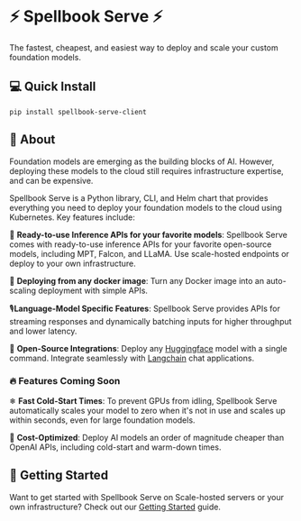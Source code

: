 # ⚡ Spellbook Serve ⚡

The fastest, cheapest, and easiest way to deploy and scale your custom foundation models.

## 💻 Quick Install

```commandline
pip install spellbook-serve-client
```

## 🤔 About

Foundation models are emerging as the building blocks of AI. However, deploying
these models to the cloud still requires infrastructure expertise, and can be
expensive.

Spellbook Serve is a Python library, CLI, and Helm chart that provides
everything you need to deploy your foundation models to the cloud using
Kubernetes. Key features include:

🚀 **Ready-to-use Inference APIs for your favorite models**: Spellbook Serve
comes with ready-to-use inference APIs for your favorite open-source models,
including MPT, Falcon, and LLaMA. Use scale-hosted endpoints or deploy to your
own infrastructure.

🐳 **Deploying from any docker image**: Turn any Docker image into an
auto-scaling deployment with simple APIs.

🎙️**Language-Model Specific Features**: Spellbook Serve provides APIs for
streaming responses and dynamically batching inputs for higher throughput and
lower latency.

🤗 **Open-Source Integrations**: Deploy any [Huggingface](https://huggingface.co/)
model with a single command. Integrate seamlessly with
[Langchain](https://github.com/hwchase17/langchain) chat applications.

### 🔥 Features Coming Soon

❄ **Fast Cold-Start Times**: To prevent GPUs from idling, Spellbook Serve
automatically scales your model to zero when it's not in use and scales up
within seconds, even for large foundation models.

💸 **Cost-Optimized**: Deploy AI models an order of magnitude cheaper than
OpenAI APIs, including cold-start and warm-down times.

## 🚀 Getting Started

Want to get started with Spellbook Serve on Scale-hosted servers or your own
infrastructure? Check out our
[Getting Started](https://scaleapi.github.io/spellbook-serve/getting_started/)
guide.
